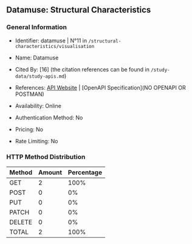 ## Datamuse: Structural Characteristics

### General Information

- Identifier: datamuse | N°11 in `/structural-characteristics/visualisation`

- Name: Datamuse

- Cited By: [16] (the citation references can be found in `/study-data/study-apis.md`)

- References: [API Website](https://www.datamuse.com/api) | [OpenAPI Specification](NO OPENAPI OR POSTMAN)

- Availability: Online

- Authentication Method: No

- Pricing: No

- Rate Limiting: No

### HTTP Method Distribution

| Method | Amount | Percentage |
|--------|--------|------------|
| GET | 2 | 100% |
| POST | 0 | 0% |
| PUT | 0 | 0% |
| PATCH | 0 | 0% |
| DELETE | 0 | 0% |
| TOTAL | 2 | 100% |
